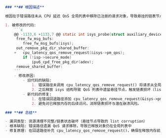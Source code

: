 ```markdown
### **## 根因描述**

根因在于错误路径未从 CPU 延迟 QoS 全局列表中移除已注册的请求对象，导致悬挂的链表节点指向已释放内存，从而引发链表损坏。isys_probe() 过程中在出错回退时释放了相关资源，但遗漏了对 isys->pm_qos 的 cpu_latency_qos_remove_request() 调用。由于 pm_qos 的请求节点仍留在全局 plist 中，后续任意对 CPU 延迟 QoS 的更新（例如其他子系统调用 cpu_latency_qos_update_request()）都会在该损坏节点处触发链表一致性检查告警，表现为 list_add corruption。

1. 被修改的代码:
    ```c
    @@ -1133,6 +1133,7 @@ static int isys_probe(struct auxiliary_device *auxdev,
     free_fw_msg_bufs:
     	free_fw_msg_bufs(isys);
     out_remove_pkg_dir_shared_buffer:
    +	cpu_latency_qos_remove_request(&isys->pm_qos);
     	if (!isp->secure_mode)
     		ipu6_cpd_free_pkg_dir(adev);
     remove_shared_buffer:
    ```
    - 修改原因:
        - 旧代码的缺陷:
            1. 错误路径未调用 cpu_latency_qos_remove_request() 将请求从全局 QoS 列表移除。
            2. 之后释放 isys 结构导致 QoS 列表中遗留悬挂节点，触发链表损坏（list_add corruption）和告警。
        - 新代码的修复:
            1. 在错误回退路径添加 cpu_latency_qos_remove_request(&isys->pm_qos)，先从全局列表安全摘除请求。
            2. 避免对已释放内存的后续访问，消除链表损坏与潜在崩溃风险。

### **## 总结**

- 漏洞类型: 资源清理不完整/链表状态破坏（悬挂节点导致的 list corruption）
- 根本缺陷: 错误路径遗漏 QoS 请求移除，导致已释放对象仍在全局列表中
- 修复原理: 在回退路径补充 cpu_latency_qos_remove_request()，确保在释放内存前从全局 QoS 列表删除请求，防止后续更新触发链表损坏
```